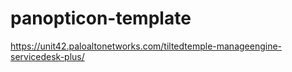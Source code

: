# panopticon-template

https://unit42.paloaltonetworks.com/tiltedtemple-manageengine-servicedesk-plus/
